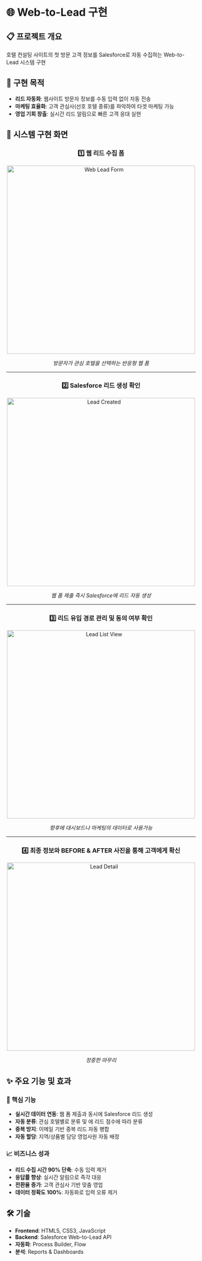 # 🌐 Web-to-Lead 구현

## 📋 프로젝트 개요
 호텔 컨설팅 사이트의 첫 방문 고객 정보를 Salesforce로 자동 수집하는 Web-to-Lead 시스템 구현

## 🎯 구현 목적
- **리드 자동화**: 웹사이트 방문자 정보를 수동 입력 없이 자동 전송
- **마케팅 효율화**: 고객 관심사(선호 호텔 종류)를 파악하여 타겟 마케팅 가능
- **영업 기회 창출**: 실시간 리드 알림으로 빠른 고객 응대 실현

## 📸 시스템 구현 화면

<div align="center">

### 1️⃣ 웹 리드 수집 폼
<img width="500" alt="Web Lead Form" src="https://github.com/user-attachments/assets/68eb3fc2-52f6-4dec-8343-84240871ab1a" />

*방문자가 관심 호텔을 선택하는 반응형 웹 폼*

---

### 2️⃣ Salesforce 리드 생성 확인
<img width="500" alt="Lead Created" src="https://github.com/user-attachments/assets/7c285d92-6e8b-4fa8-9e5c-4b09fb0df509" />

*웹 폼 제출 즉시 Salesforce에 리드 자동 생성*

---

### 3️⃣ 리드 유입 경로 관리 및 동의 여부 확인
 <img width="500" alt="Lead List View" src="https://github.com/user-attachments/assets/46a87a80-4aef-4cca-82a6-8f9c53f54fb6" />

*향후에 대시보드나 마케팅의 데이터로 사용가능*

---

### 4️⃣ 최종 정보와 BEFORE & AFTER 사진을 통해 고객에게 확신
<img width="500" alt="Lead Detail" src="https://github.com/user-attachments/assets/c389e34e-d3dc-4807-9c43-e0291d754241" />

*정중한 마무리*

</div>

## ✨ 주요 기능 및 효과

### 🚀 핵심 기능
- **실시간 데이터 연동**: 웹 폼 제출과 동시에 Salesforce 리드 생성
- **자동 분류**: 관심 호텔별로 분류 및 에 리드 점수에 따라 분류
- **중복 방지**: 이메일 기반 중복 리드 자동 병합
- **자동 할당**: 지역/상품별 담당 영업사원 자동 배정

### 📈 비즈니스 성과
- **리드 수집 시간 90% 단축**: 수동 입력 제거
- **응답률 향상**: 실시간 알림으로 즉각 대응
- **전환율 증가**: 고객 관심사 기반 맞춤 영업
- **데이터 정확도 100%**: 자동화로 입력 오류 제거

## 🛠 기술
- **Frontend**: HTML5, CSS3, JavaScript
- **Backend**: Salesforce Web-to-Lead API
- **자동화**: Process Builder, Flow
- **분석**: Reports & Dashboards
